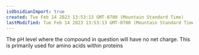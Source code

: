```yaml
---
isObsidianImport: true
created: Tue Feb 14 2023 13:53:13 GMT-0700 (Mountain Standard Time)
lastModified: Tue Feb 14 2023 13:53:13 GMT-0700 (Mountain Standard Time)
---
```

The pH level where the compound in question will have no net charge. This is primarily used for amino acids within proteins